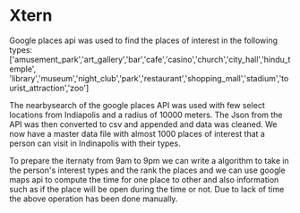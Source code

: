 # Xtern

Google places api was used to find the places of interest in the following types: ['amusement_park','art_gallery','bar','cafe','casino','church','city_hall','hindu_temple',
'library','museum','night_club','park','restaurant','shopping_mall','stadium','tourist_attraction','zoo']

The nearbysearch of the google places API was used with few select locations from Indiapolis and a radius of 10000 meters.
The Json from the API was then converted to csv and appended and data was cleaned. We now have a master data file with almost 1000 places of interest that a person can visit in Indinapolis with their types.

To prepare the iternaty from 9am to 9pm we can write a algorithm to take in the person's interest types and the rank the places and we can use google maps api to compute the time for one place to other and also information such as if the place will be open during the time or not. Due to lack of time the above operation has been done manually.
